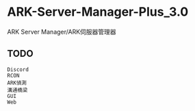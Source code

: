 # ARK-Server-Manager-Plus_3.0
ARK Server Manager/ARK伺服器管理器

## TODO
```
Discord
RCON
ARK偵測
溝通橋梁
GUI
Web
```